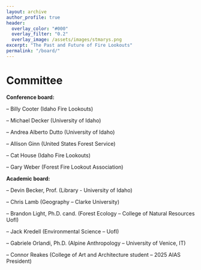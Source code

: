 ```yaml
---
layout: archive
author_profile: true
header:
  overlay_color: "#000"
  overlay_filter: "0.2"
  overlay_image: /assets/images/stmarys.png
excerpt: "The Past and Future of Fire Lookouts"
permalink: "/board/"
---
```

# Committee


**Conference board:** 

– Billy Cooter (Idaho Fire Lookouts)

– Michael Decker (University of Idaho) 

– Andrea Alberto Dutto (University of Idaho) 

– Allison Ginn (United States Forest Service)

– Cat House (Idaho Fire Lookouts)

– Gary Weber (Forest Fire Lookout Association) 



**Academic board:** 

– Devin Becker, Prof. (Library - University of Idaho)

– Chris Lamb (Geography – Clarke University)

– Brandon Light, Ph.D. cand. (Forest Ecology – College of Natural Resources UofI)

– Jack Kredell (Environmental Science – UofI)

– Gabriele Orlandi, Ph.D. (Alpine Anthropology – University of Venice, IT)

– Connor Reakes (College of Art and Architecture student – 2025 AIAS President)
